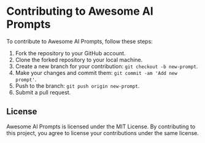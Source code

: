 # Contributing to Awesome AI Prompts

To contribute to Awesome AI Prompts, follow these steps:

1. Fork the repository to your GitHub account.
2. Clone the forked repository to your local machine.
3. Create a new branch for your contribution: `git checkout -b new-prompt`.
4. Make your changes and commit them: `git commit -am 'Add new prompt'`.
5. Push to the branch: `git push origin new-prompt`.
6. Submit a pull request.

## License

Awesome AI Prompts is licensed under the MIT License. By contributing to this project, you agree to license your contributions under the same license.
